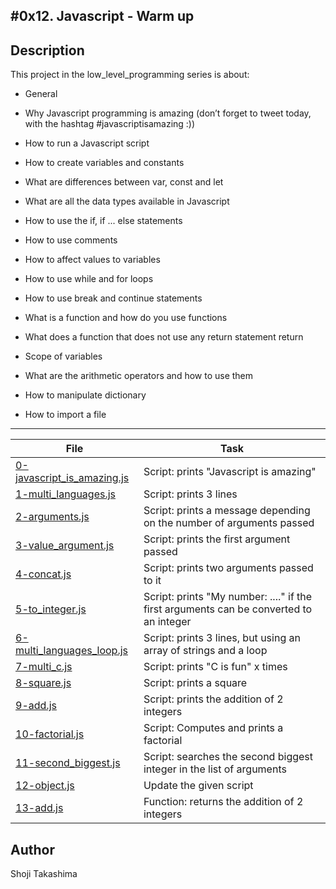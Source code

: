 #0x12. Javascript - Warm up
---
## Description

This project in the low_level_programming series is about:

* General

* Why Javascript programming is amazing (don’t forget to tweet today, with the hashtag #javascriptisamazing :))

* How to run a Javascript script

* How to create variables and constants

* What are differences between var, const and let

* What are all the data types available in Javascript

* How to use the if, if ... else statements

* How to use comments

* How to affect values to variables

* How to use while and for loops

* How to use break and continue statements

* What is a function and how do you use functions

* What does a function that does not use any return statement return

* Scope of variables

* What are the arithmetic operators and how to use them

* How to manipulate dictionary

* How to import a file

---
File|Task
---|---
[0-javascript_is_amazing.js](./0-javascript_is_amazing.js) | Script: prints "Javascript is amazing"
[1-multi_languages.js](./1-multi_languages.js) | Script: prints 3 lines
[2-arguments.js](./2-arguments.js) | Script: prints a message depending on the number of arguments passed
[3-value_argument.js](./3-value_argument.js) | Script: prints the first argument passed
[4-concat.js](./4-concat.js) | Script: prints two arguments passed to it
[5-to_integer.js](./5-to_integer.js) | Script: prints "My number: ...." if the first arguments can be converted to an integer
[6-multi_languages_loop.js](./6-multi_languages_loop.js) | Script: prints 3 lines, but using an array of strings and a loop
[7-multi_c.js](./7-multi_c.js) | Script: prints "C is fun" x times
[8-square.js](./8-square.js) | Script: prints a square
[9-add.js](./9-add.js) | Script: prints the addition of 2 integers
[10-factorial.js](./10-factorial.js) | Script: Computes and prints a factorial
[11-second_biggest.js](./11-second_biggest.js) | Script: searches the second biggest integer in the list of arguments
[12-object.js](./12-object.js) | Update the given script
[13-add.js](./13-add.js) | Function: returns the addition of 2 integers

## Author
 Shoji Takashima
